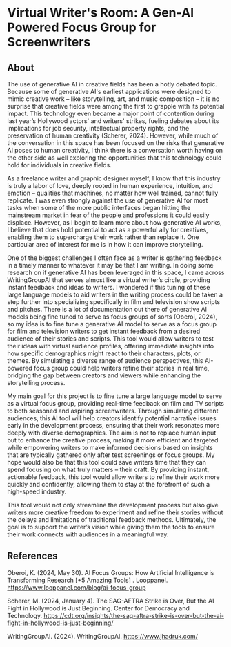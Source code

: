 # Virtual Writer's Room: A Gen-AI Powered Focus Group for Screenwriters

## About
The use of generative AI in creative fields has been a hotly debated topic. Because some of generative AI's earliest applications were designed to mimic creative work – like storytelling, art, and music composition – it is no surprise that creative fields were among the first to grapple with its potential impact. This technology even became a major point of contention during last year’s Hollywood actors' and writers' strikes, fueling debates about its implications for job security, intellectual property rights, and the preservation of human creativity (Scherer, 2024). However, while much of the conversation in this space has been focused on the risks that generative AI poses to human creativity, I think there is a conversation worth having on the other side as well exploring the opportunities that this technology could hold for individuals in creative fields.

As a freelance writer and graphic designer myself, I know that this industry is truly a labor of love, deeply rooted in human experience, intuition, and emotion – qualities that machines, no matter how well trained, cannot fully replicate. I was even strongly against the use of generative AI for most tasks when some of the more public interfaces began hitting the mainstream market in fear of the people and professions it could easily displace. However, as I begin to learn more about how generative AI works, I believe that does hold potential to act as a powerful ally for creatives, enabling them to supercharge their work rather than replace it. One particular area of interest for me is in how it can improve storytelling.

One of the biggest challenges I often face as a writer is gathering feedback in a timely manner to whatever it may be that I am writing. In doing some research on if generative AI has been leveraged in this space, I came across WritingGroupAI that serves almost like a virtual writer’s circle, providing instant feedback and ideas to writers. I wondered if this tuning of these large language models to aid writers in the writing process could be taken a step further into specializing specifically in film and television show scripts and pitches. There is a lot of documentation out there of generative AI models being fine tuned to serve as focus groups of sorts (Oberoi, 2024), so my idea is to fine tune a generative AI model to serve as a focus group for film and television writers to get instant feedback from a desired audience of their stories and scripts. This tool would allow writers to test their ideas with virtual audience profiles, offering immediate insights into how specific demographics might react to their characters, plots, or themes. By simulating a diverse range of audience perspectives, this AI-powered focus group could help writers refine their stories in real time, bridging the gap between creators and viewers while enhancing the storytelling process.

My main goal for this project is to fine tune a large language model to serve as a virtual focus group, providing real-time feedback on film and TV scripts to both seasoned and aspiring screenwriters. Through simulating different audiences, this AI tool will help creators identify potential narrative issues early in the development process, ensuring that their work resonates more deeply with diverse demographics. The aim is not to replace human input but to enhance the creative process, making it more efficient and targeted while empowering writers to make informed decisions based on insights that are typically gathered only after test screenings or focus groups. My hope would also be that this tool could save writers time that they can spend focusing on what truly matters – their craft. By providing instant, actionable feedback, this tool would allow writers to refine their work more quickly and confidently, allowing them to stay at the forefront of such a high-speed industry. 

This tool would not only streamline the development process but also give writers more creative freedom to experiment and refine their stories without the delays and limitations of traditional feedback methods. Ultimately, the goal is to support the writer’s vision while giving them the tools to ensure their work connects with audiences in a meaningful way.

## References
Oberoi, K. (2024, May 30). AI Focus Groups: How Artificial Intelligence is Transforming Research [+5 Amazing Tools] . Looppanel. https://www.looppanel.com/blog/ai-focus-group

Scherer, M. (2024, January 4). The SAG-AFTRA Strike is Over, But the AI Fight in Hollywood is Just Beginning. Center for Democracy and Technology. https://cdt.org/insights/the-sag-aftra-strike-is-over-but-the-ai-fight-in-hollywood-is-just-beginning/

WritingGroupAI. (2024). WritingGroupAI. https://www.jhadruk.com/ 


